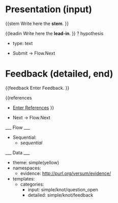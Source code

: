 # Presentation (input)

{{stem
Write here the **stem**.
}}

{{leadin
Write here the **lead-in**.
}}
? hypothesis
  * type: text

* Submit -> Flow.Next

# Feedback (detailed, end)

{{feedback
Enter Feedback.
}}

{{references
* [Enter References](References)
}}

* Next -> Flow.Next

___ Flow ___

* Sequential:
  * _sequential_

___ Data ___

* theme: simple(yellow)
* namespaces:
  * evidence: http://purl.org/versum/evidence/
* templates:
  * categories:
    * input: simple/knot/question_open
    * detailed: simple/knot/feedback
